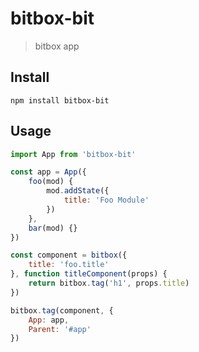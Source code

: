 # bitbox-bit
> bitbox app

## Install

```
npm install bitbox-bit
```

## Usage

```js
import App from 'bitbox-bit'

const app = App({
	foo(mod) {
		mod.addState({
			title: 'Foo Module'
		})
	},
	bar(mod) {}
})

const component = bitbox({
	title: 'foo.title'
}, function titleComponent(props) {
	return bitbox.tag('h1', props.title)
})

bitbox.tag(component, {
	App: app,
	Parent: '#app'
})
```
